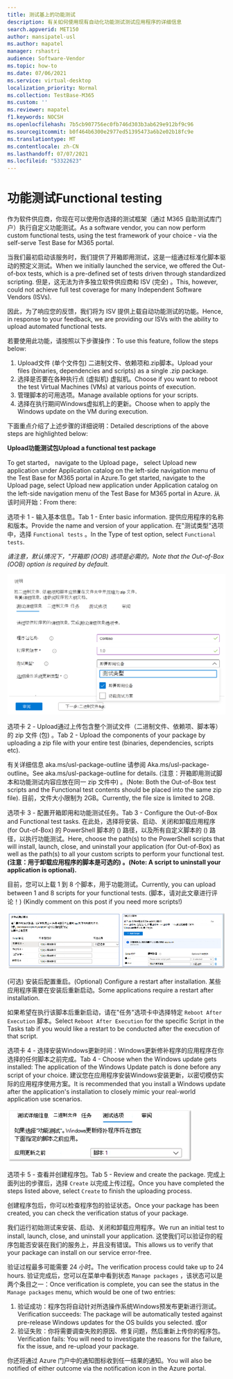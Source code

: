 ```yaml
---
title: 测试基上的功能测试
description: 有关如何使用现有自动化功能测试测试应用程序的详细信息
search.appverid: MET150
author: mansipatel-usl
ms.author: mapatel
manager: rshastri
audience: Software-Vendor
ms.topic: how-to
ms.date: 07/06/2021
ms.service: virtual-desktop
localization_priority: Normal
ms.collection: TestBase-M365
ms.custom: ''
ms.reviewer: mapatel
f1.keywords: NOCSH
ms.openlocfilehash: 7b5cb907756ec0fb746d303b3ab629e912bf9c96
ms.sourcegitcommit: b0f464b6300e2977ed51395473a6b2e02b18fc9e
ms.translationtype: MT
ms.contentlocale: zh-CN
ms.lasthandoff: 07/07/2021
ms.locfileid: "53322623"
---
```

# <a name="functional-testing"></a><span data-ttu-id="813b9-103">功能测试</span><span class="sxs-lookup"><span data-stu-id="813b9-103">Functional testing</span></span>

<span data-ttu-id="813b9-104">作为软件供应商，你现在可以使用你选择的测试框架（通过 M365 自助测试库门户）执行自定义功能测试。</span><span class="sxs-lookup"><span data-stu-id="813b9-104">As a software vendor, you can now perform custom functional tests, using the test framework of your choice - via the self-serve Test Base for M365 portal.</span></span> 

<span data-ttu-id="813b9-105">当我们最初启动该服务时，我们提供了开箱即用测试，这是一组通过标准化脚本驱动的预定义测试。</span><span class="sxs-lookup"><span data-stu-id="813b9-105">When we initially launched the service, we offered the Out-of-box tests, which is a pre-defined set of tests driven through standardized scripting.</span></span> <span data-ttu-id="813b9-106">但是，这无法为许多独立软件供应商和 ISV (完全) 。</span><span class="sxs-lookup"><span data-stu-id="813b9-106">This, however, could not achieve full test coverage for many Independent Software Vendors (ISVs).</span></span> 

<span data-ttu-id="813b9-107">因此，为了响应您的反馈，我们将为 ISV 提供上载自动功能测试的功能。</span><span class="sxs-lookup"><span data-stu-id="813b9-107">Hence, in response to your feedback, we are providing our ISVs with the ability to upload automated functional tests.</span></span>

<span data-ttu-id="813b9-108">若要使用此功能，请按照以下步骤操作：</span><span class="sxs-lookup"><span data-stu-id="813b9-108">To use this feature, follow the steps below:</span></span>

1. <span data-ttu-id="813b9-109">Upload文件 (单个文件包) 二进制文件、依赖项和.zip脚本。</span><span class="sxs-lookup"><span data-stu-id="813b9-109">Upload your files (binaries, dependencies and scripts) as a single .zip package.</span></span>
2. <span data-ttu-id="813b9-110">选择是否要在各种执行点 (虚拟机) 虚拟机。</span><span class="sxs-lookup"><span data-stu-id="813b9-110">Choose if you want to reboot the test Virtual Machines (VMs) at various points of execution.</span></span>
3. <span data-ttu-id="813b9-111">管理脚本的可用选项。</span><span class="sxs-lookup"><span data-stu-id="813b9-111">Manage available options for your scripts.</span></span>
4. <span data-ttu-id="813b9-112">选择在执行期间Windows虚拟机上的更新。</span><span class="sxs-lookup"><span data-stu-id="813b9-112">Choose when to apply the Windows update on the VM during execution.</span></span>

<span data-ttu-id="813b9-113">下面重点介绍了上述步骤的详细说明：</span><span class="sxs-lookup"><span data-stu-id="813b9-113">Detailed descriptions of the above steps are highlighted below:</span></span>

<span data-ttu-id="813b9-114">**Upload功能测试包**</span><span class="sxs-lookup"><span data-stu-id="813b9-114">**Upload a functional test package**</span></span>

<span data-ttu-id="813b9-115">To get started， navigate to the Upload page， select Upload new application under Application catalog on the left-side navigation menu of the Test Base for M365 portal in Azure.</span><span class="sxs-lookup"><span data-stu-id="813b9-115">To get started, navigate to the Upload page, select Upload new application under Application catalog on the left-side navigation menu of the Test Base for M365 portal in Azure.</span></span> <span data-ttu-id="813b9-116">从该时间开始：</span><span class="sxs-lookup"><span data-stu-id="813b9-116">From there:</span></span>

<span data-ttu-id="813b9-117">选项卡 1 - 输入基本信息。</span><span class="sxs-lookup"><span data-stu-id="813b9-117">Tab 1 - Enter basic information.</span></span> <span data-ttu-id="813b9-118">提供应用程序的名称和版本。</span><span class="sxs-lookup"><span data-stu-id="813b9-118">Provide the name and version of your application.</span></span> <span data-ttu-id="813b9-119">在"测试类型"选项中，选择 ```Functional tests``` 。</span><span class="sxs-lookup"><span data-stu-id="813b9-119">In the Type of test option, select ```Functional tests```.</span></span> 

<span data-ttu-id="813b9-120">*请注意，默认情况下，"开箱即 (OOB) 选项是必需的。*</span><span class="sxs-lookup"><span data-stu-id="813b9-120">*Note that the Out-of-Box (OOB) option is required by default.*</span></span>


![选择功能测试选项卡](Media/functional_testing_tab1.png)

<span data-ttu-id="813b9-122">选项卡 2 - Upload通过上传包含整个测试文件（二进制文件、依赖项、脚本等）的 zip 文件 (包) 。</span><span class="sxs-lookup"><span data-stu-id="813b9-122">Tab 2 - Upload the components of your package by uploading a zip file with your entire test (binaries, dependencies, scripts etc).</span></span> 

<span data-ttu-id="813b9-123">有关详细信息 aka.ms/usl-package-outline 请参阅 Aka.ms/usl-package-outline。</span><span class="sxs-lookup"><span data-stu-id="813b9-123">See aka.ms/usl-package-outline for details.</span></span> <span data-ttu-id="813b9-124"> (注意：开箱即用测试脚本和功能测试内容应放在同一 zip 文件中) 。</span><span class="sxs-lookup"><span data-stu-id="813b9-124">(Note: Both the Out-of-Box test scripts and the Functional test contents should be placed into the same zip file).</span></span> <span data-ttu-id="813b9-125">目前，文件大小限制为 2GB。</span><span class="sxs-lookup"><span data-stu-id="813b9-125">Currently, the file size is limited to 2GB.</span></span>

<span data-ttu-id="813b9-126">选项卡 3 - 配置开箱即用和功能测试任务。</span><span class="sxs-lookup"><span data-stu-id="813b9-126">Tab 3 - Configure the Out-of-Box and Functional test tasks.</span></span> <span data-ttu-id="813b9-127">在此处，选择将安装、启动、关闭和卸载应用程序 (for Out-of-Box) 的 PowerShell 脚本的 () 路径，以及所有自定义脚本的 () 路径，以执行功能测试。</span><span class="sxs-lookup"><span data-stu-id="813b9-127">Here, choose the path(s) to the PowerShell scripts that will install, launch, close, and uninstall your application (for Out-of-Box) as well as the path(s) to all your custom scripts to perform your functional test.</span></span> <span data-ttu-id="813b9-128">**(注意：用于卸载应用程序的脚本是可选的) 。**</span><span class="sxs-lookup"><span data-stu-id="813b9-128">**(Note: A script to uninstall your application is optional).**</span></span>

<span data-ttu-id="813b9-129">目前，您可以上载 1 到 8 个脚本，用于功能测试。</span><span class="sxs-lookup"><span data-stu-id="813b9-129">Currently, you can upload between 1 and 8 scripts for your functional tests.</span></span> <span data-ttu-id="813b9-130"> (脚本，请对此文章进行评论！) </span><span class="sxs-lookup"><span data-stu-id="813b9-130">(Kindly comment on this post if you need more scripts!)</span></span>

![Upload 8 个脚本的功能测试](Media/functional_testing_tab3.png)

<span data-ttu-id="813b9-132"> (可选) 安装后配置重启。</span><span class="sxs-lookup"><span data-stu-id="813b9-132">(Optional) Configure a restart after installation.</span></span> <span data-ttu-id="813b9-133">某些应用程序需要在安装后重新启动。</span><span class="sxs-lookup"><span data-stu-id="813b9-133">Some applications require a restart after installation.</span></span> 

<span data-ttu-id="813b9-134">如果希望在执行该脚本后重新启动，请在"任务"选项卡中选择特定 ```Reboot After Execution``` 脚本。</span><span class="sxs-lookup"><span data-stu-id="813b9-134">Select ```Reboot After Execution``` for the specific Script in the Tasks tab if you would like a restart to be conducted after the execution of that script.</span></span>

<span data-ttu-id="813b9-135">选项卡 4 - 选择安装Windows更新时间：Windows更新修补程序的应用程序在你选择的任何脚本之前完成。</span><span class="sxs-lookup"><span data-stu-id="813b9-135">Tab 4 - Choose when the Windows update gets installed: The application of the Windows Update patch is done before any script of your choice.</span></span> <span data-ttu-id="813b9-136">建议您在应用程序安装Windows安装更新，以密切模仿实际的应用程序使用方案。</span><span class="sxs-lookup"><span data-stu-id="813b9-136">It is recommended that you install a Windows update after the application's installation to closely mimic your real-world application use scenarios.</span></span>

![可以在Windows脚本后安装该更新](Media/functional_testing_tab4.png)

<span data-ttu-id="813b9-138">选项卡 5 - 查看并创建程序包。</span><span class="sxs-lookup"><span data-stu-id="813b9-138">Tab 5 - Review and create the package.</span></span> <span data-ttu-id="813b9-139">完成上面列出的步骤后，选择 ```Create``` 以完成上传过程。</span><span class="sxs-lookup"><span data-stu-id="813b9-139">Once you have completed the steps listed above, select ```Create``` to finish the uploading process.</span></span>

<span data-ttu-id="813b9-140">创建程序包后，你可以检查程序包的验证状态。</span><span class="sxs-lookup"><span data-stu-id="813b9-140">Once your package has been created, you can check the verification status of your package.</span></span>

<span data-ttu-id="813b9-141">我们运行初始测试来安装、启动、关闭和卸载应用程序。</span><span class="sxs-lookup"><span data-stu-id="813b9-141">We run an initial test to install, launch, close, and uninstall your application.</span></span> <span data-ttu-id="813b9-142">这使我们可以验证你的程序包能否安装在我们的服务上，并且没有错误。</span><span class="sxs-lookup"><span data-stu-id="813b9-142">This allows us to verify that your package can install on our service error-free.</span></span>

<span data-ttu-id="813b9-143">验证过程最多可能需要 24 小时。</span><span class="sxs-lookup"><span data-stu-id="813b9-143">The verification process could take up to 24 hours.</span></span> <span data-ttu-id="813b9-144">验证完成后，您可以在菜单中看到状态 ```Manage packages``` ，该状态可以是两个条目之一：</span><span class="sxs-lookup"><span data-stu-id="813b9-144">Once verification is complete, you can see the status in the ```Manage packages``` menu, which would be one of two entries:</span></span>

1. <span data-ttu-id="813b9-145">验证成功：程序包将自动针对所选操作系统Windows预发布更新进行测试。</span><span class="sxs-lookup"><span data-stu-id="813b9-145">Verification succeeds: The package will be automatically tested against pre-release Windows updates for the OS builds you selected.</span></span>
<span data-ttu-id="813b9-146">或</span><span class="sxs-lookup"><span data-stu-id="813b9-146">or</span></span>
2. <span data-ttu-id="813b9-147">验证失败：你将需要调查失败的原因、修复问题，然后重新上传你的程序包。</span><span class="sxs-lookup"><span data-stu-id="813b9-147">Verification fails: You will need to investigate the reasons for the failure, fix the issue, and re-upload your package.</span></span>

<span data-ttu-id="813b9-148">你还将通过 Azure 门户中的通知图标收到任一结果的通知。</span><span class="sxs-lookup"><span data-stu-id="813b9-148">You will also be notified of either outcome via the notification icon in the Azure portal.</span></span>
